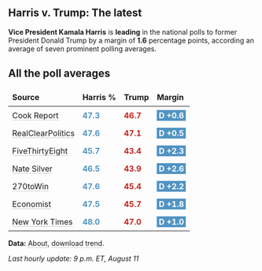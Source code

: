 
<style>

table {
    width: 100%;
    border-collapse: collapse;
}
table, th, td {
    border: 0px solid black;
}
a {
    color: inherit;
    text-decoration: underline;
    text-decoration-thickness: 1px;
    text-underline-offset: .2em;
    text-decoration-color: #0003;
    transition: text-decoration-color .3s ease-out; 
}
a:visited {
    color: inherit;
    text-decoration: underline;
    text-decoration-thickness: 1px;
    text-underline-offset: .2em;
    text-decoration-color: #0003;
    transition: text-decoration-color .3s ease-out; 
}
th, td {
    padding: 8px;
    text-align: left;
}
.markdown-body>*:last-child {
    display: none;
}
@media (max-width: 600px) {
    th, td {
        font-size: .8em;  /* Smaller font size on small screens */
    }
}
@media (max-width: 320px) {
    th, td {
        font-size: .7em;  /* Smaller font size on small screens */
    }
}
</style>

## Harris v. Trump: The latest
**Vice President Kamala Harris** is **leading** in the national polls to former President Donald Trump by a margin of **1.6** percentage points, according an average of seven prominent polling averages.

## All the poll averages

| Source               | Harris % | Trump | Margin       |
|----------------------|----------|-------|--------------|
| [Cook Report](https://www.cookpolitical.com/survey-research/cpr-national-polling-average/2024/harris-trump-overall) | <span style='color: #5194C3; font-weight: bold;'>47.3</span> | <span style='color: #c52622; font-weight: bold;'>46.7</span> | <span style='background: #5194C3; padding:1px 4px; color: #ffffff; font-weight: bold;'>D +0.6</span> |
| [RealClearPolitics](https://www.realclearpolling.com/polls/president/general/2024/trump-vs-harris) | <span style='color: #5194C3; font-weight: bold;'>47.6</span> | <span style='color: #c52622; font-weight: bold;'>47.1</span> | <span style='background: #5194C3; padding:1px 4px; color: #ffffff; font-weight: bold;'>D +0.5</span> |
| [FiveThirtyEight](https://projects.fivethirtyeight.com/polls/president-general/2024/national/) | <span style='color: #5194C3; font-weight: bold;'>45.7</span> | <span style='color: #c52622; font-weight: bold;'>43.4</span> | <span style='background: #5194C3; padding:1px 4px; color: #ffffff; font-weight: bold;'>D +2.3</span> |
| [Nate Silver](https://www.natesilver.net/p/nate-silver-2024-president-election-polls-model) | <span style='color: #5194C3; font-weight: bold;'>46.5</span> | <span style='color: #c52622; font-weight: bold;'>43.9</span> | <span style='background: #5194C3; padding:1px 4px; color: #ffffff; font-weight: bold;'>D +2.6</span> |
| [270toWin](https://www.270towin.com/2024-presidential-election-polls/) | <span style='color: #5194C3; font-weight: bold;'>47.6</span> | <span style='color: #c52622; font-weight: bold;'>45.4</span> | <span style='background: #5194C3; padding:1px 4px; color: #ffffff; font-weight: bold;'>D +2.2</span> |
| [Economist](https://www.economist.com/interactive/us-2024-election/trump-harris-polls) | <span style='color: #5194C3; font-weight: bold;'>47.5</span> | <span style='color: #c52622; font-weight: bold;'>45.7</span> | <span style='background: #5194C3; padding:1px 4px; color: #ffffff; font-weight: bold;'>D +1.8</span> |
| [New York Times](https://www.nytimes.com/interactive/2024/us/elections/polls-president.html) | <span style='color: #5194C3; font-weight: bold;'>48.0</span> | <span style='color: #c52622; font-weight: bold;'>47.0</span> | <span style='background: #5194C3; padding:1px 4px; color: #ffffff; font-weight: bold;'>D +1.0</span> |


**Data:** [About](https://github.com/stiles/polls), [download trend](https://stilesdata.com/polling/harris_trump/polls_avg/avgs/averages_trend.json). 

 *Last hourly update: 9 p.m. ET, August 11*